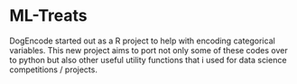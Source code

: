 # ML-Treats

DogEncode started out as a R project to help with encoding categorical variables.
This new project aims to port not only some of these codes over to python but also other useful utility functions that i used for data science competitions / projects. 
